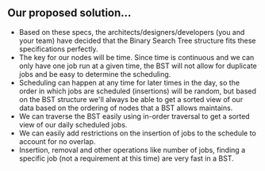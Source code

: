 ## Our proposed solution...
- Based on these specs, the architects/designers/developers (you and your team) have decided that the Binary Search Tree structure fits these specifications perfectly.
- The key for our nodes will be time. Since time is continuous and we can only have one job run at a given time, the BST will not allow for duplicate jobs and be easy to determine the scheduling.
- Scheduling can happen at any time for later times in the day, so the order in which jobs are scheduled (insertions) will be random, but based on the BST structure we'll always be able to get a sorted view of our data based on the ordering of nodes that a BST allows maintains.
- We can traverse the BST easily using in-order traversal to get a sorted view of our daily scheduled jobs.
- We can easily add restrictions on the insertion of jobs to the schedule to account for no overlap.
- Insertion, removal and other operations like number of jobs, finding a specific job (not a requirement at this time) are very fast in a BST.
